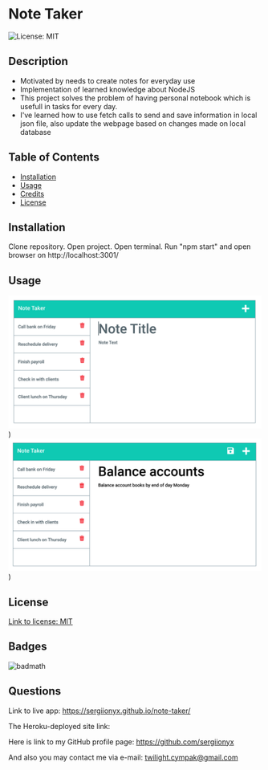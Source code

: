 # Note Taker
![License: MIT](https://img.shields.io/badge/License-MIT-yellow.svg)

## Description
- Motivated by needs to create notes for everyday use
- Implementation of learned knowledge about NodeJS
- This project solves the problem of having personal notebook which is usefull in tasks for every day.
- I've learned how to use fetch calls to send and save information in local json file, also update the webpage based on changes made on local database

## Table of Contents

- [Installation](#installation)
- [Usage](#usage)
- [Credits](#credits)
- [License](#license)

## Installation

Clone repository. Open project. Open terminal. Run "npm start" and open browser on http://localhost:3001/

## Usage

![screenshot of usage](./assets/img/screenshot-1.png))
![screenshot of usage](./assets/img/screenshot-2.png))

## License

[Link to license: MIT](https://opensource.org/licenses/MIT)
## Badges

![badmath](https://img.shields.io/github/languages/top/lernantino/badmath)


## Questions

Link to live app: https://sergiionyx.github.io/note-taker/

The Heroku-deployed site link: 

Here is link to my GitHub profile page: https://github.com/sergiionyx

And also you may contact me via e-mail: twilight.cympak@gmail.com
